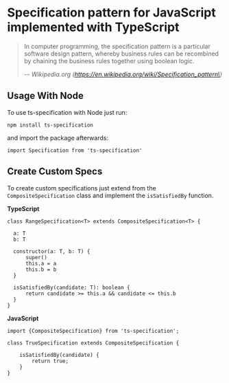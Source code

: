 Specification pattern for JavaScript implemented with TypeScript
================================================================

> In computer programming, the specification pattern is a particular software design pattern, whereby business rules can be recombined by chaining the business rules together using boolean logic.
>
> -- <cite>Wikipedia.org (https://en.wikipedia.org/wiki/Specification_pattern\)</cite>

Usage With Node
---------------

To use ts-specification with Node just run:

`npm install ts-specification`

and import the package afterwards:

`import Specification from 'ts-specification'`

Create Custom Specs
-------------------

To create custom specifications just extend from the `CompositeSpecification` class and implement the `isSatisfiedBy` function.

**TypeScript**

```
class RangeSpecification<T> extends CompositeSpecification<T> {

  a: T
  b: T

  constructor(a: T, b: T) {
      super()
      this.a = a
      this.b = b
  }

  isSatisfiedBy(candidate: T): boolean {
      return candidate >= this.a && candidate <= this.b
  }
}
```

**JavaScript**

```
import {CompositeSpecification} from 'ts-specification';

class TrueSpecification extends CompositeSpecification {

    isSatisfiedBy(candidate) {
        return true;
    }
}
```
